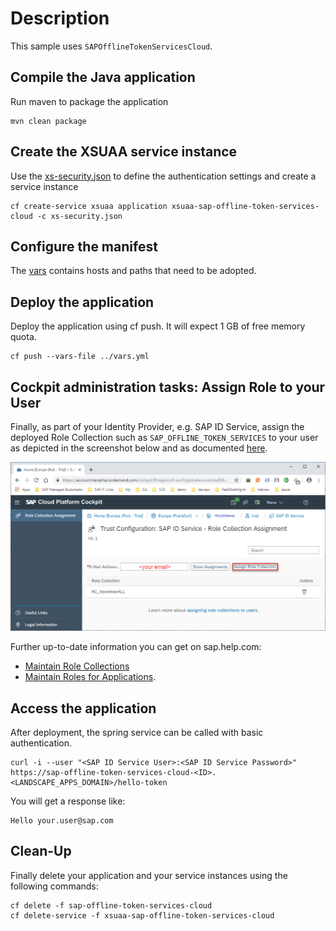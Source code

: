 # Description
This sample uses `SAPOfflineTokenServicesCloud`.

## Compile the Java application
Run maven to package the application
```shell
mvn clean package
```

## Create the XSUAA service instance
Use the [xs-security.json](./xs-security.json) to define the authentication settings and create a service instance
```shell
cf create-service xsuaa application xsuaa-sap-offline-token-services-cloud -c xs-security.json
```

## Configure the manifest
The [vars](../vars.yml) contains hosts and paths that need to be adopted.

## Deploy the application
Deploy the application using cf push. It will expect 1 GB of free memory quota.

```shell
cf push --vars-file ../vars.yml
```

## Cockpit administration tasks: Assign Role to your User
Finally, as part of your Identity Provider, e.g. SAP ID Service, assign the deployed Role Collection such as `SAP_OFFLINE_TOKEN_SERVICES` to your user as depicted in the screenshot below and as documented [here](https://help.sap.com/viewer/65de2977205c403bbc107264b8eccf4b/Cloud/en-US/9e1bf57130ef466e8017eab298b40e5e.html).

![](../images/SAP_CP_Cockpit_AssignRoleCollectionToUser.png)

Further up-to-date information you can get on sap.help.com:
- [Maintain Role Collections](https://help.sap.com/viewer/65de2977205c403bbc107264b8eccf4b/Cloud/en-US/d5f1612d8230448bb6c02a7d9c8ac0d1.html)
- [Maintain Roles for Applications](https://help.sap.com/viewer/65de2977205c403bbc107264b8eccf4b/Cloud/en-US/7596a0bdab4649ac8a6f6721dc72db19.html).


## Access the application
After deployment, the spring service can be called with basic authentication.
```shell
curl -i --user "<SAP ID Service User>:<SAP ID Service Password>" https://sap-offline-token-services-cloud-<ID>.<LANDSCAPE_APPS_DOMAIN>/hello-token
```

You will get a response like:
```
Hello your.user@sap.com
```

## Clean-Up

Finally delete your application and your service instances using the following commands:
```
cf delete -f sap-offline-token-services-cloud
cf delete-service -f xsuaa-sap-offline-token-services-cloud
```

